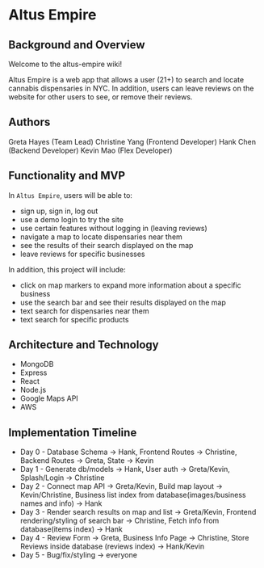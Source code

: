 # Altus Empire

## Background and Overview
Welcome to the altus-empire wiki!

Altus Empire is a web app that allows a user (21+) to search and locate cannabis dispensaries in NYC. In addition, users can leave reviews on the website for other users to see, or remove their reviews.

## Authors
Greta Hayes (Team Lead)
Christine Yang (Frontend Developer)
Hank Chen (Backend Developer)
Kevin Mao (Flex Developer)

## Functionality and MVP
In `Altus Empire`, users will be able to:
  * sign up, sign in, log out
  * use a demo login to try the site
  * use certain features without logging in (leaving reviews)
  * navigate a map to locate dispensaries near them
  * see the results of their search displayed on the map
  * leave reviews for specific businesses
  
In addition, this project will include:
  * click on map markers to expand more information about a specific business
  * use the search bar and see their results displayed on the map
  * text search for dispensaries near them
  * text search for specific products

## Architecture and Technology

  * MongoDB
  * Express
  * React
  * Node.js
  * Google Maps API
  * AWS

## Implementation Timeline

  * Day 0 - Database Schema → Hank, Frontend Routes → Christine, Backend Routes → Greta, State → Kevin
  * Day 1 - Generate db/models → Hank, User auth → Greta/Kevin, Splash/Login → Christine
  * Day 2 - Connect map API → Greta/Kevin, Build map layout → Kevin/Christine, Business list index from database(images/business names and info) → Hank
  * Day 3 - Render search results on map and list → Greta/Kevin, Frontend rendering/styling of search bar → Christine, Fetch info from database(items index) → Hank
  * Day 4 - Review Form → Greta, Business Info Page → Christine, Store Reviews inside database (reviews index) → Hank/Kevin
  * Day 5 - Bug/fix/styling → everyone
